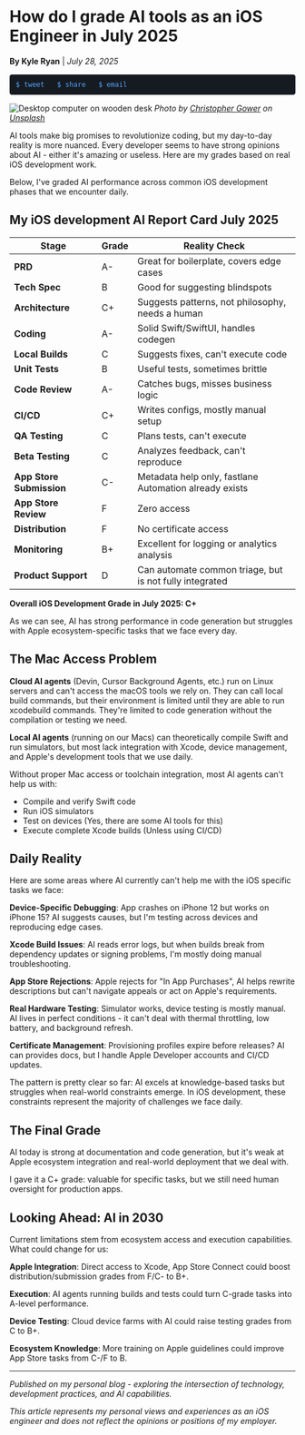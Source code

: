 # How do I grade AI tools as an iOS Engineer in July 2025

**By Kyle Ryan** | *July 28, 2025*

<div style="margin: 15px 0; padding: 10px; background: #161b22; border: 1px solid #30363d; border-radius: 4px; font-family: 'SF Mono', monospace; font-size: 12px;">
  <a href="https://twitter.com/intent/tweet?text=How%20do%20I%20grade%20AI%20tools%20as%20an%20iOS%20Engineer%20in%20July%202025&url=" target="_blank" style="color: #58a6ff; text-decoration: none; margin-right: 15px;">$ tweet</a>
  <a href="https://www.linkedin.com/sharing/share-offsite/?url=" target="_blank" style="color: #58a6ff; text-decoration: none; margin-right: 15px;">$ share</a>
  <a href="mailto:?subject=How%20do%20I%20grade%20AI%20tools%20as%20an%20iOS%20Engineer%20in%20July%202025&body=Check%20out%20this%20blog%20post:" target="_blank" style="color: #58a6ff; text-decoration: none;">$ email</a>
</div>

![Desktop computer on wooden desk](https://images.unsplash.com/photo-1498050108023-c5249f4df085?ixlib=rb-4.0.3&ixid=M3wxMjA3fDB8MHxwaG90by1wYWdlfHx8fGVufDB8fHx8fA%3D%3D&auto=format&fit=crop&w=800&q=80)
*Photo by [Christopher Gower](https://unsplash.com/@cgower) on [Unsplash](https://unsplash.com/photos/a-desktop-computer-sitting-on-top-of-a-wooden-desk-PoL7eR-p4Z0)*

AI tools make big promises to revolutionize coding, but my day-to-day reality is more nuanced. Every developer seems to have strong opinions about AI - either it's amazing or useless. Here are my grades based on real iOS development work.

Below, I've graded AI performance across common iOS development phases that we encounter daily.

## My iOS development AI Report Card July 2025

| Stage | Grade | Reality Check |
|-------|-------|---------------|
| **PRD** | A- | Great for boilerplate, covers edge cases |
| **Tech Spec** | B | Good for suggesting blindspots |
| **Architecture** | C+ | Suggests patterns, not philosophy, needs a human |
| **Coding** | A- | Solid Swift/SwiftUI, handles codegen |
| **Local Builds** | C | Suggests fixes, can't execute code |
| **Unit Tests** | B | Useful tests, sometimes brittle |
| **Code Review** | A- | Catches bugs, misses business logic |
| **CI/CD** | C+ | Writes configs, mostly manual setup |
| **QA Testing** | C | Plans tests, can't execute |
| **Beta Testing** | C | Analyzes feedback, can't reproduce |
| **App Store Submission** | C- | Metadata help only, fastlane Automation already exists |  
| **App Store Review** | F | Zero access |
| **Distribution** | F | No certificate access |
| **Monitoring** | B+ | Excellent for logging or analytics analysis |
| **Product Support** | D | Can automate common triage, but is not fully integrated |

**Overall iOS Development Grade in July 2025: C+**

As we can see, AI has strong performance in code generation but struggles with Apple ecosystem-specific tasks that we face every day.

## The Mac Access Problem

**Cloud AI agents** (Devin, Cursor Background Agents, etc.) run on Linux servers and can't access the macOS tools we rely on. They can call local build commands, but their environment is limited until they are able to run xcodebuild commands. They're limited to code generation without the compilation or testing we need.

**Local AI agents** (running on our Macs) can theoretically compile Swift and run simulators, but most lack integration with Xcode, device management, and Apple's development tools that we use daily.

Without proper Mac access or toolchain integration, most AI agents can't help us with:

- Compile and verify Swift code
- Run iOS simulators 
- Test on devices (Yes, there are some AI tools for this)
- Execute complete Xcode builds (Unless using CI/CD)

## Daily Reality

Here are some areas where AI currently can't help me with the iOS specific tasks we face:

**Device-Specific Debugging**: App crashes on iPhone 12 but works on iPhone 15? AI suggests causes, but I'm testing across devices and reproducing edge cases.

**Xcode Build Issues**: AI reads error logs, but when builds break from dependency updates or signing problems, I'm mostly doing manual troubleshooting.

**App Store Rejections**: Apple rejects for "In App Purchases", AI helps rewrite descriptions but can't navigate appeals or act on Apple's requirements.

**Real Hardware Testing**: Simulator works, device testing is mostly manual. AI lives in perfect conditions - it can't deal with thermal throttling, low battery, and background refresh.

**Certificate Management**: Provisioning profiles expire before releases? AI can provides docs, but I handle Apple Developer accounts and CI/CD updates.

The pattern is pretty clear so far: AI excels at knowledge-based tasks but struggles when real-world constraints emerge. In iOS development, these constraints represent the majority of challenges we face daily.

## The Final Grade

AI today is strong at documentation and code generation, but it's weak at Apple ecosystem integration and real-world deployment that we deal with.

I gave it a C+ grade: valuable for specific tasks, but we still need human oversight for production apps.

## Looking Ahead: AI in 2030

Current limitations stem from ecosystem access and execution capabilities. What could change for us:

**Apple Integration**: Direct access to Xcode, App Store Connect could boost distribution/submission grades from F/C- to B+.

**Execution**: AI agents running builds and tests could turn C-grade tasks into A-level performance.

**Device Testing**: Cloud device farms with AI could raise testing grades from C to B+.

**Ecosystem Knowledge**: More training on Apple guidelines could improve App Store tasks from C-/F to B.

---

*Published on my personal blog - exploring the intersection of technology, development practices, and AI capabilities.*

*This article represents my personal views and experiences as an iOS engineer and does not reflect the opinions or positions of my employer.*